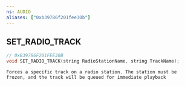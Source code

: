 ```yaml
---
ns: AUDIO
aliases: ["0xb39786f201fee30b"]
---
```

## SET_RADIO_TRACK

```c
// 0xB39786F201FEE30B
void SET_RADIO_TRACK(string RadioStationName, string TrackName);
```

```
Forces a specific track on a radio station. The station must be frozen, and the track will be queued for immediate playback
```
